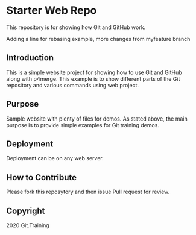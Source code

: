 # Starter Web Repo

This repository is for showing how Git and GitHub work.

Adding a line for rebasing example, more changes from myfeature branch

## Introduction

This is a simple website project for showing how to use Git and GitHub along with p4merge.
This example is to show different parts of the Git repository and various commands using web project.

## Purpose

Sample website with plenty of files for demos. 
As stated above, the main purpose is to provide simple examples for Git training demos. 

## Deployment

Deployment can be on any web server.

## How to Contribute
Please fork this reposytory and then issue Pull request for review.

## Copyright

2020 Git.Training